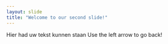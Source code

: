 ```yaml
---
layout: slide
title: "Welcome to our second slide!"
---
```

Hier had uw tekst kunnen staan
Use the left arrow to go back!
